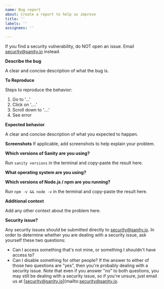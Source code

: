```yaml
---
name: Bug report
about: Create a report to help us improve
title: ''
labels: ''
assignees: ''

---
```

If you find a security vulnerability, do NOT open an issue. Email [security@sanity.io](mailto:security@sanity.io) instead.

**Describe the bug**

A clear and concise description of what the bug is.

**To Reproduce**

Steps to reproduce the behavior:
1. Go to '...'
2. Click on '....'
3. Scroll down to '....'
4. See error

**Expected behavior**

A clear and concise description of what you expected to happen.

**Screenshots**
If applicable, add screenshots to help explain your problem.

**Which versions of Sanity are you using?**

Run `sanity versions` in the terminal and copy-paste the result here.

**What operating system are you using?**

**Which versions of Node.js / npm are you running?**

Run `npm -v && node -v` in the terminal and copy-paste the result here.

**Additional context**

Add any other context about the problem here.

**Security issue?**

Any security issues should be submitted directly to [security@sanity.io](mailto:security@sanity.io). In order to determine whether you are dealing with a security issue, ask yourself these two questions:

* Can I access something that's not mine, or something I shouldn't have access to?
* Can I disable something for other people? If the answer to either of those two questions are "yes", then you're probably dealing with a security issue. Note that even if you answer "no" to both questions, you may still be dealing with a security issue, so if you're unsure, just email us at [security@sanity.io](mailto:security@sanity.io.

